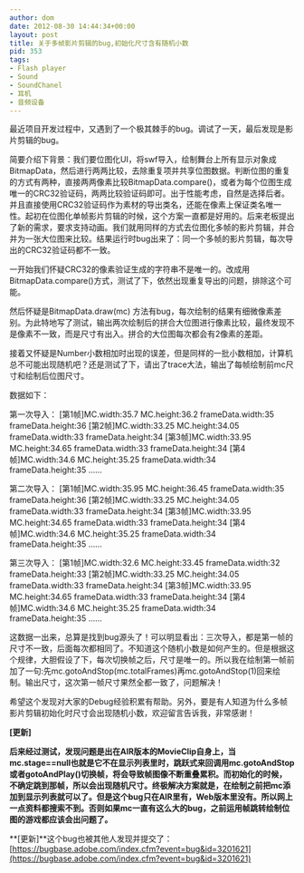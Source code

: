 ```yaml
---
author: dom
date: 2012-08-30 14:44:34+00:00
layout: post
title: 关于多帧影片剪辑的bug,初始化尺寸含有随机小数
pid: 353
tags:
- Flash player
- Sound
- SoundChanel
- 耳机
- 音频设备
---
```


最近项目开发过程中，又遇到了一个极其棘手的bug。调试了一天，最后发现是影片剪辑的bug。

简要介绍下背景：我们要位图化UI，将swf导入，绘制舞台上所有显示对象成BitmapData，然后进行两两比较，去除重复项并共享位图数据。判断位图的重复的方式有两种，直接两两像素比较BitmapData.compare()，或者为每个位图生成唯一的CRC32验证码，两两比较验证码即可。出于性能考虑，自然是选择后者。并且直接使用CRC32验证码作为素材的导出类名，还能在像素上保证类名唯一性。起初在位图化单帧影片剪辑的时候，这个方案一直都是好用的。后来老板提出了新的需求，要求支持动画。我们就用同样的方式去位图化多帧的影片剪辑，并合并为一张大位图来比较。结果运行时bug出来了：同一个多帧的影片剪辑，每次导出的CRC32验证码都不一致。

一开始我们怀疑CRC32的像素验证生成的字符串不是唯一的。改成用BitmapData.compare()方式，测试了下，依然出现重复导出的问题，排除这个可能。

然后怀疑是BitmapData.draw(mc) 方法有bug，每次绘制的结果有细微像素差别。为此特地写了测试，输出两次绘制后的拼合大位图进行像素比较，最终发现不是像素不一致，而是尺寸有出入。拼合的大位图每次都会有2像素的差距。

接着又怀疑是Number小数相加时出现的误差，但是同样的一批小数相加，计算机总不可能出现随机吧？还是测试了下，请出了trace大法，输出了每帧绘制前mc尺寸和绘制后位图尺寸。

数据如下：

第一次导入：
[第1帧]MC.width:35.7 MC.height:36.2
frameData.width:35 frameData.height:36
[第2帧]MC.width:33.25 MC.height:34.05
frameData.width:33 frameData.height:34
[第3帧]MC.width:33.95 MC.height:34.65
frameData.width:33 frameData.height:34
[第4帧]MC.width:34.6 MC.height:35.25
frameData.width:34 frameData.height:35
......

第二次导入：
[第1帧]MC.width:35.95 MC.height:36.45
frameData.width:35 frameData.height:36
[第2帧]MC.width:33.25 MC.height:34.05
frameData.width:33 frameData.height:34
[第3帧]MC.width:33.95 MC.height:34.65
frameData.width:33 frameData.height:34
[第4帧]MC.width:34.6 MC.height:35.25
frameData.width:34 frameData.height:35
......

第三次导入：
[第1帧]MC.width:32.6 MC.height:33.45
frameData.width:32 frameData.height:33
[第2帧]MC.width:33.25 MC.height:34.05
frameData.width:33 frameData.height:34
[第3帧]MC.width:33.95 MC.height:34.65
frameData.width:33 frameData.height:34
[第4帧]MC.width:34.6 MC.height:35.25
frameData.width:34 frameData.height:35
......

这数据一出来，总算是找到bug源头了！可以明显看出：三次导入，都是第一帧的尺寸不一致，后面每次都相同了。不知道这个随机小数是如何产生的。但是根据这个规律，大胆假设了下，每次切换帧之后，尺寸是唯一的。所以我在绘制第一帧前加了一句:先mc.gotoAndStop(mc.totalFrames)再mc.gotoAndStop(1)回来绘制。输出尺寸，这次第一帧尺寸果然全都一致了，问题解决！

希望这个发现对大家的Debug经验积累有帮助。另外，要是有人知道为什么多帧影片剪辑初始化时尺寸会出现随机小数，欢迎留言告诉我，非常感谢！

**[更新]**

**后来经过测试，发现问题是出在AIR版本的MovieClip自身上，当mc.stage==null也就是它不在显示列表里时，跳跃式来回调用mc.gotoAndStop或者gotoAndPlay()切换帧，将会导致帧图像不断重叠累积。而初始化的时候，不确定跳到那帧，所以会出现随机尺寸。终极解决方案就是，在绘制之前把mc添加到显示列表就可以了。但是这个bug只在AIR里有，Web版本里没有。所以网上一点资料都搜索不到。否则如果mc一直有这么大的bug，之前运用帧跳转绘制位图的游戏都应该会出问题了。**

**[更新]**这个bug也被其他人发现并提交了：[https://bugbase.adobe.com/index.cfm?event=bug&id=3201621](https://bugbase.adobe.com/index.cfm?event=bug&id=3201621)
